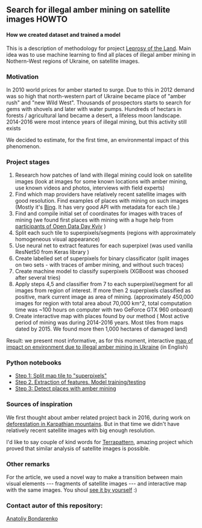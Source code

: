 ## Search for illegal amber mining on satellite images HOWTO
#### How we created dataset and trained a model



This is a description of methodology for project [Leprosy of the Land](http://texty.org.ua/d/2018/amber_eng).
Main idea was to use machine learning to find all places of illegal amber mining in Nothern-West regions of Ukraine, on satellite images.


### Motivation

In 2010 world prices for amber started to surge. Due to this in 2012 demand was so high that north-western part of Ukraine became place of "amber rush" and "new Wild West". Thousands of prospectors starts to search for gems with shovels and later with water pumps. Hundreds of hectars in forests / agricultural land became a desert, a lifeless moon landscape. 2014-2016 were most intence years of illegal mining, but this activity still exists 

We decided to estimate, for the first time, an environmental impact of this phenomenon. 




### Project stages 

1. Research how patches of land with illegal mining could look on satellite images (look at images for some known locations with amber mining, use known videos and photos, interviews with field experts)
2. Find which map providers have relatively recent satellite images with good resolution. Find examples of places with mining on such images (Mostly it's [Bing](https://www.bing.com/maps?osid=6c00a44b-a9e3-4162-9c6d-6a962b7a717e&cp=50.528222~28.304432&lvl=15&style=h&v=2&sV=2&form=S00027). It has very good API with metadata for each tile.)
3. Find and compile initial set of coordinates for images with traces of mining (we found first places with mining with a huge help from [participants of Open Data Day Kyiv](https://www.facebook.com/media/set/?set=ms.c.eJxFj8ENADEIwzY6FQIB9l~%3BsVCrar2USIm5OppQ7FC6fNAjFBmYxIJhJD71ARaVKhAMMbXDdE~_nQqgE4RlwDXWuY2lzWJ3yh2obmGLbawGvx81i~_jP3YAgZIbYNp1~_gtrNmS6AxyMiLPWokfOYA7Bg~-~-.bps.a.1545667108865793.1073741952.855566061209238&type=1) )
4. Split each such tile to superpixels/segments (regions with approximately homogeneous visual appearance)
5. Use neural net to extract features for each superpixel (was used vanilla ResNet50 from Keras library )
6. Create labelled set of superpixels for binary classificator (split images on two sets - with traces of amber mining, and without such traces)
7. Create machine model to classify superpixels (XGBoost was choosed after several tries)
8. Apply steps 4,5 and classifier from 7 to each superpixel/segment for all images from region of interest. If more then 2 superpixels classified as positive, mark current image as area of mining. (approximately 450,000 images for region with total area about 70,000 km^2, total computation time was ~100 hours on computer with two GeForce GTX 960 onboard)
9. Create interactive map with places found by our method ( Most active period of mining was during 2014-2016 years. Most tiles from maps dated by 2015. We found more then 1,000 hectares of damaged land)


Result: we present most informative, as for this moment, interactive [map of impact on environment due to illegal amber mining in Ukraine](http://texty.org.ua/d/2018/amber_eng) (in English)


### Python notebooks

* [Step 1: Split map tile to "superpixels"](./model/step1.ipynb)
* [Step 2. Extraction of features. Model training/testing](./model/step2.ipynb)
* [Step 3: Detect places with amber mining](./model/step3.ipynb)



### Sources of inspiration

We first thought about amber related project back in 2016, during work on [deforestation in Karpathian mountains](http://texty.org.ua/d/deforestation/). But in that time we didn't have relatively recent satellite images with big enough resolution. 

I'd like to say couple of kind words for [Terrapattern](http://www.terrapattern.com/), amazing project which proved that similar analysis of satellite images is possible.


### Other remarks
For the article, we used a novel way to make a transition between main visual elements --- fragments of satellite images --- and interactive map with the same images. You shoul [see it by yourself](http://texty.org.ua/d/2018/amber_eng) :)


### Contact autor of this repository:

[Anatoliy Bondarenko](https://twitter.com/dvrnd)
